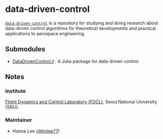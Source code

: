 # data-driven-control
[`data-driven-control`](https://github.com/fdcl-data-driven-control/data-driven-control) is a repository for studying and doing research about data-driven control algorithms for theoretical developments and practical applications to aerospace engineering.

## Submodules 
- [DataDrivenControl.jl](https://github.com/fdcl-data-driven-control/DataDrivenControl.jl) : A Julia package for data-driven control.

## Notes
### Institute
[Flight Dynamics and Control Laboratory (FDCL)](http://fdcl.snu.ac.kr/wordpress/), Seoul National University (SNU).

### Maintainer
- Hanna Lee ([@hnlee77](https://github.com/hnlee77))
